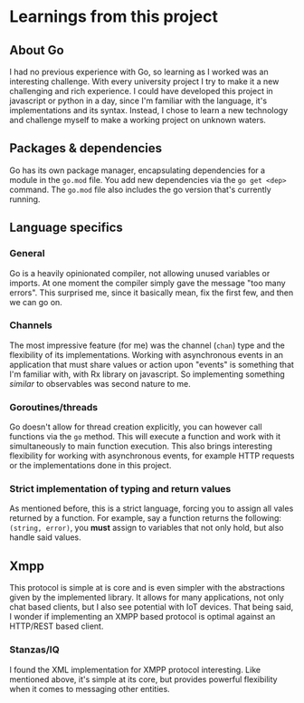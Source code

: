 # Learnings from this project

## About Go

I had no previous experience with Go, so learning as I worked was an interesting challenge.
With every university project I try to make it a new challenging and rich experience. I could have developed this project in javascript or python in a day, since I'm familiar with the language, it's implementations and its syntax. Instead, I chose to learn a new technology and challenge myself to make a working project on unknown waters.

## Packages & dependencies
Go has its own package manager, encapsulating dependencies for a module in the `go.mod` file. 
You add new dependencies via the `go get <dep>` command. The `go.mod` file also includes the go version that's currently running.

## Language specifics

### General
Go is a heavily opinionated compiler, not allowing unused variables or imports. 
At one moment the compiler simply gave the message "too many errors". 
This surprised me, since it basically mean, fix the first few, and then we can go on.

### Channels
The most impressive feature (for me) was the channel (`chan`) type and the flexibility of its implementations.
Working with asynchronous events in an application that must share values or action upon "events" is something that I'm familiar with, with Rx library on javascript. 
So implementing something *similar* to observables was second nature to me. 

### Goroutines/threads
Go doesn't allow for thread creation explicitly, you can however call functions via the `go` method.
This will execute a function and work with it simultaneously to main function execution. This also brings interesting flexibility for working with asynchronous events, for example HTTP requests or the implementations done in this project.

### Strict implementation of typing and return values
As mentioned before, this is a strict language, forcing you to assign all vales returned by a function. 
For example, say a function returns the following: `(string, error)`, you **must** assign to variables that not only hold, but also handle said values. 

## Xmpp
This protocol is simple at is core and is even simpler with the abstractions given by the implemented library. 
It allows for many applications, not only chat based clients, but I also see potential with IoT devices. 
That being said, I wonder if implementing an XMPP based protocol is optimal against an HTTP/REST based client.

### Stanzas/IQ
I found the XML implementation for XMPP protocol interesting. 
Like mentioned above, it's simple at its core, but provides powerful flexibility when it comes to messaging other entities.

